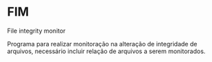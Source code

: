# FIM
File integrity monitor

Programa para realizar monitoração na alteração de integridade de arquivos, necessário incluir relação de arquivos a serem monitorados.
